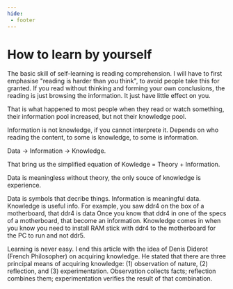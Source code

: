 ```yaml
---
hide:
 - footer
---
```


# How to learn by yourself

The basic skill of self-learning is reading comprehension. I will have to first emphasise "reading is harder than you think", to avoid people take this for granted. If you read without thinking and forming your own conclusions, the reading is just browsing the information. It just have little effect on you. 

That is what happened to most people when they read or watch something, their information pool increased, but not their knowledge pool. 

 

Information is not knowledge, if you cannot interprete it. Depends on who reading the content, to some is knowledge, to some is information.

Data -> Information -> Knowledge.

That bring us the simplified equation of Kowledge = Theory + Information. 

Data is meaningless without theory, the only souce of knowledge is experience.

Data is symbols that decribe things. Information is meaningful data. Knowledge is useful info. For example, you saw ddr4 on the box of a motherboard, that ddr4 is data Once you know that ddr4 in one of the specs of a motherboard, that become an information. Knowledge comes in when you know you need to install RAM stick with ddr4 to the motherboard for the PC to run and not ddr5.

Learning is never easy. I end this article with the idea of Denis Diderot (French Philosopher) on acquiring knowledge. He stated that there are three principal means of acquiring knowledge: (1) observation of nature, (2) reflection, and (3) experimentation. Observation collects facts; reflection combines them; experimentation verifies the result of that combination. 
